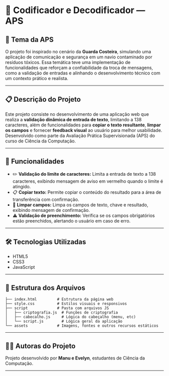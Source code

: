 # 🚀 Codificador e Decodificador — APS

## 🎨 Tema da APS

O projeto foi inspirado no cenário da **Guarda Costeira**, simulando uma aplicação de comunicação e segurança em um navio contaminado por resíduos tóxicos. Essa temática teve uma implementação de funcionalidades que reforçam a confiabilidade da troca de mensagens, como a validação de entradas e alinhando o desenvolvimento técnico com um contexto prático e realista.

---

## 📋 Descrição do Projeto

Este projeto consiste no desenvolvimento de uma aplicação web que realiza a **validação dinâmica de entrada de texto**, limitando a 138 caracteres, além de funcionalidades para **copiar o texto resultante**, **limpar os campos** e fornecer **feedback visual** ao usuário para melhor usabilidade.  
Desenvolvido como parte da Avaliação Prática Supervisionada (APS) do curso de Ciência da Computação.

---

## 🎯 Funcionalidades

- ✏️ **Validação do limite de caracteres:** Limita a entrada de texto a 138 caracteres, exibindo mensagem de aviso em vermelho quando o limite é atingido.  
- 📋 **Copiar texto:** Permite copiar o conteúdo do resultado para a área de transferência com confirmação.  
- 🧹 **Limpar campos:** Limpa os campos de texto, chave e resultado, exibindo mensagem de confirmação.  
- ⚠️ **Validação de preenchimento:** Verifica se os campos obrigatórios estão preenchidos, alertando o usuário em caso de erro.

---

## 🛠 Tecnologias Utilizadas

- HTML5  
- CSS3  
- JavaScript

---

## 📁 Estrutura dos Arquivos

```
├── index.html         # Estrutura da página web  
├── style.css          # Estilos visuais e responsivos  
├── script             # Pasta com arquivos JS  
│   ├── criptografia.js  # Funções de criptografia  
│   ├── cabecalho.js     # Lógica do cabeçalho (menu, etc)  
│   └── script.js        # Lógica geral da aplicação  
└── assets             # Imagens, fontes e outros recursos estáticos  
```

---

## 👩‍💻 Autoras do Projeto

Projeto desenvolvido por **Manu e Evelyn**, estudantes de Ciência da Computação. 

---

